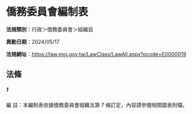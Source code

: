 # 僑務委員會編制表

**法規類別**：行政＞僑務委員會＞組織目

**異動日期**：2024/05/17  

**法規網址**：https://law.moj.gov.tw/LawClass/LawAll.aspx?pcode=E0000019





## 法條
##### 1
編      註：本編制表依據僑務委員會組織法第 7  條訂定，內容請參閱相關圖表附檔。


